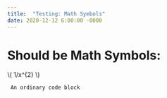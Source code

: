 ```yaml
---
title:  "Testing: Math Symbols"
date: 2020-12-12 6:00:00 -0000
---
```

# Should be Math Symbols:

\\( 1/x^{2} \\)


` An ordinary code block`
